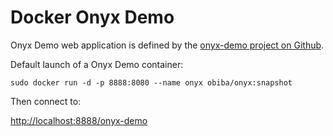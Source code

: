 Docker Onyx Demo
================

Onyx Demo web application is defined by the [onyx-demo project on Github](https://github.com/obiba/onyx-demo).

Default launch of a Onyx Demo container:

`sudo docker run -d -p 8888:8080 --name onyx obiba/onyx:snapshot`

Then connect to:

[http://localhost:8888/onyx-demo](http://localhost:8888/onyx-demo)